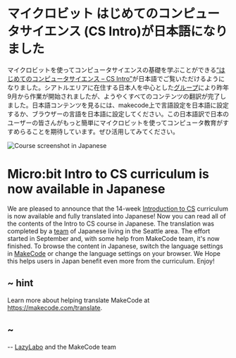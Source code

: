 # マイクロビット はじめてのコンピュータサイエンス (CS Intro)が日本語になりました

マイクロビットを使ってコンピュータサイエンスの基礎を学ぶことができる[“はじめてのコンピュータサイエンス – CS Intro”](https://makecode.microbit.org/courses/csintro)が日本語でご覧いただけるようになりました。シアトルエリアに在住する日本人を中心とした[グループ](http://lazylabo.com/)により昨年9月から作業が開始されましたが、ようやくすべてのコンテンツの翻訳が完了しました。日本語コンテンツを見るには、makecode上で言語設定を日本語に設定するか、ブラウザーの言語を日本語に設定してください。この日本語訳で日本のユーザーの皆さんがもっと簡単にマイクロビットを使ってコンピュータ教育がすすめらることを期待しています。ぜひ活用してみてください。

![Course screenshot in Japanese](/static/blog/microbit/csintro-japanese/screenshot.png)

# Micro:bit Intro to CS curriculum is now available in Japanese 

We are pleased to announce that the 14-week [Introduction to CS](https://makecode.microbit.org/courses/csintro) curriculum is now available and fully translated into Japanese! Now you can read all of the contents of the Intro to CS course in Japanese. The translation was completed by a [team](http://lazylabo.com/) of Japanese living in the Seattle area. The effort started in September and, with some help from MakeCode team, it's now finished. To browse the content in Japanese, switch the language settings in [MakeCode](http://makecode.microbit.org/) or change the language settings on your browser. We Hope this helps users in Japan benefit even more from the curriculum. Enjoy!

## ~ hint

Learn more about helping translate MakeCode at https://makecode.com/translate.

## ~

-- [LazyLabo](http://lazylabo.com) and the MakeCode team

